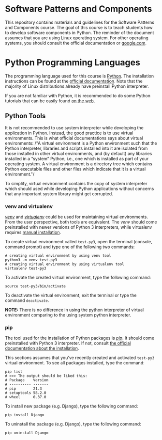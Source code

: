 

# Software Patterns and Components

This repository contains materials and guidelines for the Software Patterns and Components course.
The goal of this course is to teach students how to develop software components in Python.
The reminder of the document assumes that you are using Linux operating system.
For other operating systems, you should consult the official documentation or [google.com](https://www.google.com/).


# Python Programming Languages

The programming language used for this course is [Python](https://en.wikipedia.org/wiki/Python_(programming_language)). The installation instructions can be found
at the [official documentation](https://www.python.org/). Note that the majority of Linux distributions already have preinstall
Python interpreter.

If you are not familiar with Python, it is recommended to do some Python
tutorials that can be easily found [on the web](https://www.youtube.com/results?search_query=python+tutorial).


## Python Tools

It is not recommended to use system interpreter while developing the application in Python.
Instead, the good practice is to use virtual environments.
This is what official documentations says about virtual environments:
/"A virtual environment is a Python environment such that the Python interpreter, libraries and scripts
installed into it are isolated from those installed in other virtual environments, and (by default) any
libraries installed in a “system” Python, i.e., one which is installed as part of your operating system.
A virtual environment is a directory tree which contains Python executable files and other files which
indicate that it is a virtual environment."/

To simplify, virtual environment contains the copy of system interpreter which should used
while developing Python applications without concerns that any important system library might get corrupted.   


### venv and virtualenv

[*venv*](https://docs.python.org/3/library/venv.html) and [*virtualenv*](https://virtualenv.pypa.io/en/latest/) could be used for maintaining virtual environments. From the user perspective,
both tools are equivalent. The *venv* should come preinstalled with newer versions of Python 3 interpreters,
while virtualenv requires [manual installation](https://virtualenv.pypa.io/en/latest/installation.html#via-pip).

To create virtual environment called `test-py3`, open the terminal (console, command prompt) and type one of the following
two commands:

    # creating virtual environment by using venv tool
    python3 -m venv test-py3
    # creating virtual environment by using virtualenv tool
    virtualenv test-py3

To activate the created virtual environment, type the following command:

    source test-py3/bin/activate

To deactivate the virtual environment, exit the terminal or type the command `deactivate`.

**NOTE:** There is no difference in using the python interpreter of virtual environment comparing to the using
system python interpreter.


### pip

The tool used for the installation of Python packages is [*pip*](https://pypi.org/project/pipa/).
It should come preinstalled with Python 3 interpreter. If not, consult [the official documentation
about the installation](https://pip.pypa.io/en/stable/installation/).

This sections assumes that you've recently created and activated `test-py3` virtual environment.
To see all packages installed, type the command:

    pip list
    # >>> The output should be liked this:
    # Package    Version
    # ---------- -------
    # pip        21.3
    # setuptools 58.2.0
    # wheel      0.37.0

To install new package (e.g. Django), type the following command:

    pip install Django

To uninstall the package (e.g. Django), type the following command:

    pip uninstall Django

